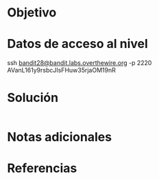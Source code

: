 # Objetivo

# Datos de acceso al nivel
ssh bandit28@bandit.labs.overthewire.org -p 2220
AVanL161y9rsbcJIsFHuw35rjaOM19nR


# Solución
```

```

# Notas adicionales
 

# Referencias